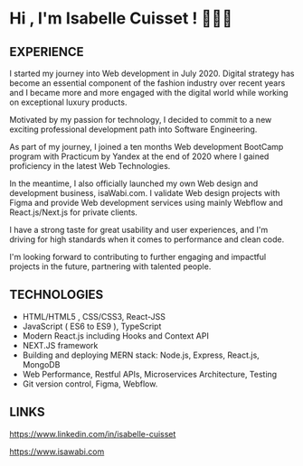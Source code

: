 
# Hi , I'm Isabelle Cuisset ! 💎💎💎




EXPERIENCE
-----------------------
I started my journey into Web development in July 2020.
Digital strategy has become an essential component of the fashion industry over recent years and I became more and more engaged with the digital world while working on exceptional luxury products.

Motivated by my passion for technology, I decided to commit to a new exciting professional development path into Software Engineering.

As part of my journey, I joined a ten months Web development BootCamp program with Practicum by Yandex at the end of 2020 where I gained proficiency in the latest Web Technologies.

In the meantime, I also officially launched my own Web design and development business, isaWabi.com.
I validate Web design projects with Figma and provide Web development services using mainly Webflow and React.js/Next.js for private clients.

I have a strong taste for great usability and user experiences, and I'm driving for high standards when it comes to performance and clean code. 

I'm looking forward to contributing to further engaging and impactful projects in the future, partnering with talented people.


TECHNOLOGIES
-----------------------
- HTML/HTML5 , CSS/CSS3, React-JSS
- JavaScript ( ES6 to ES9 ), TypeScript
- Modern React.js including Hooks and Context API
- NEXT.JS framework
- Building and deploying MERN stack: Node.js, Express, React.js, MongoDB
- Web Performance, Restful APIs, Microservices Architecture, Testing
- Git version control, Figma, Webflow.

LINKS
-----------------------
https://www.linkedin.com/in/isabelle-cuisset

https://www.isawabi.com

<!---
Icuisset/Icuisset is a ✨ special ✨ repository because its `README.md` (this file) appears on your GitHub profile.
You can click the Preview link to take a look at your changes.
--->
